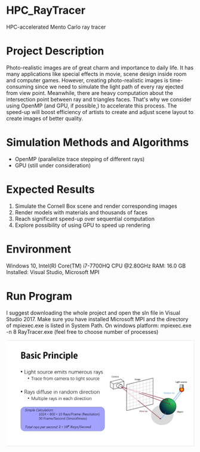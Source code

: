 # HPC_RayTracer
 HPC-accelerated Mento Carlo ray tracer
# Project Description
Photo-realistic images are of great charm and importance to daily life. It has many applications like special effects in movie, scene design inside room and computer games. However, creating photo-realistic images is time-consuming since we need to simulate the light path of every ray ejected from view point. Meanwhile, there are heavy computation about the intersection point between ray and triangles faces. That's why we consider using OpenMP (and GPU, if possible,) to accelerate this process. The speed-up will boost efficiency of artists to create and adjust scene layout to create images of better quality.
# Simulation Methods and Algorithms
- OpenMP (parallelize trace stepping of different rays)
- GPU (still under consideration)
# Expected Results
1. Simulate the Cornell Box scene and render corresponding images
2. Render models with materials and thousands of faces
3. Reach significant speed-up over sequential computation
4. Explore possibility of using GPU to speed up rendering
# Environment
Windows 10, Intel(R) Core(TM) i7-7700HQ CPU @2.80GHz
RAM: 16.0 GB
Installed: Visual Studio, Microsoft MPI
# Run Program
I suggest downloading the whole project and open the sln file in Visual Studio 2017. 
Make sure you have installed Microsoft MPI and the directory of mpiexec.exe is listed in System Path.
On windows platform: mpiexec.exe -n 8 RayTracer.exe (feel free to choose number of processes)

![image](https://github.com/DevidXu/RayTracer/blob/master/Slides/S1.jpg)